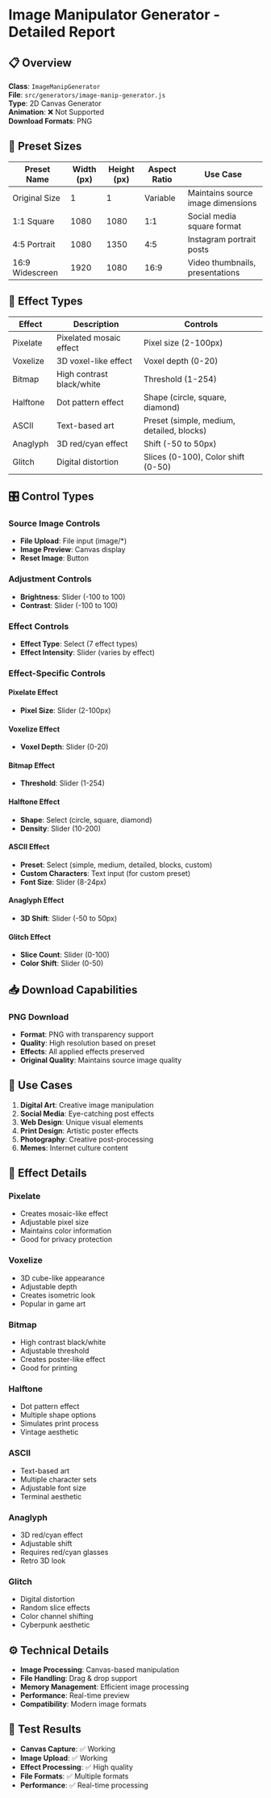 # Image Manipulator Generator - Detailed Report

## 📋 Overview
**Class**: `ImageManipGenerator`  
**File**: `src/generators/image-manip-generator.js`  
**Type**: 2D Canvas Generator  
**Animation**: ❌ Not Supported  
**Download Formats**: PNG  

## 📐 Preset Sizes

| Preset Name | Width (px) | Height (px) | Aspect Ratio | Use Case |
|-------------|------------|-------------|--------------|----------|
| Original Size | 1 | 1 | Variable | Maintains source image dimensions |
| 1:1 Square | 1080 | 1080 | 1:1 | Social media square format |
| 4:5 Portrait | 1080 | 1350 | 4:5 | Instagram portrait posts |
| 16:9 Widescreen | 1920 | 1080 | 16:9 | Video thumbnails, presentations |

## 🎨 Effect Types

| Effect | Description | Controls |
|--------|-------------|----------|
| Pixelate | Pixelated mosaic effect | Pixel size (2-100px) |
| Voxelize | 3D voxel-like effect | Voxel depth (0-20) |
| Bitmap | High contrast black/white | Threshold (1-254) |
| Halftone | Dot pattern effect | Shape (circle, square, diamond) |
| ASCII | Text-based art | Preset (simple, medium, detailed, blocks) |
| Anaglyph | 3D red/cyan effect | Shift (-50 to 50px) |
| Glitch | Digital distortion | Slices (0-100), Color shift (0-50) |

## 🎛️ Control Types

### Source Image Controls
- **File Upload**: File input (image/*)
- **Image Preview**: Canvas display
- **Reset Image**: Button

### Adjustment Controls
- **Brightness**: Slider (-100 to 100)
- **Contrast**: Slider (-100 to 100)

### Effect Controls
- **Effect Type**: Select (7 effect types)
- **Effect Intensity**: Slider (varies by effect)

### Effect-Specific Controls

#### Pixelate Effect
- **Pixel Size**: Slider (2-100px)

#### Voxelize Effect
- **Voxel Depth**: Slider (0-20)

#### Bitmap Effect
- **Threshold**: Slider (1-254)

#### Halftone Effect
- **Shape**: Select (circle, square, diamond)
- **Density**: Slider (10-200)

#### ASCII Effect
- **Preset**: Select (simple, medium, detailed, blocks, custom)
- **Custom Characters**: Text input (for custom preset)
- **Font Size**: Slider (8-24px)

#### Anaglyph Effect
- **3D Shift**: Slider (-50 to 50px)

#### Glitch Effect
- **Slice Count**: Slider (0-100)
- **Color Shift**: Slider (0-50)

## 📥 Download Capabilities

### PNG Download
- **Format**: PNG with transparency support
- **Quality**: High resolution based on preset
- **Effects**: All applied effects preserved
- **Original Quality**: Maintains source image quality

## 🎯 Use Cases

1. **Digital Art**: Creative image manipulation
2. **Social Media**: Eye-catching post effects
3. **Web Design**: Unique visual elements
4. **Print Design**: Artistic poster effects
5. **Photography**: Creative post-processing
6. **Memes**: Internet culture content

## 🎨 Effect Details

### Pixelate
- Creates mosaic-like effect
- Adjustable pixel size
- Maintains color information
- Good for privacy protection

### Voxelize
- 3D cube-like appearance
- Adjustable depth
- Creates isometric look
- Popular in game art

### Bitmap
- High contrast black/white
- Adjustable threshold
- Creates poster-like effect
- Good for printing

### Halftone
- Dot pattern effect
- Multiple shape options
- Simulates print process
- Vintage aesthetic

### ASCII
- Text-based art
- Multiple character sets
- Adjustable font size
- Terminal aesthetic

### Anaglyph
- 3D red/cyan effect
- Adjustable shift
- Requires red/cyan glasses
- Retro 3D look

### Glitch
- Digital distortion
- Random slice effects
- Color channel shifting
- Cyberpunk aesthetic

## ⚙️ Technical Details

- **Image Processing**: Canvas-based manipulation
- **File Handling**: Drag & drop support
- **Memory Management**: Efficient image processing
- **Performance**: Real-time preview
- **Compatibility**: Modern image formats

## 🧪 Test Results

- **Canvas Capture**: ✅ Working
- **Image Upload**: ✅ Working
- **Effect Processing**: ✅ High quality
- **File Formats**: ✅ Multiple formats
- **Performance**: ✅ Real-time processing
